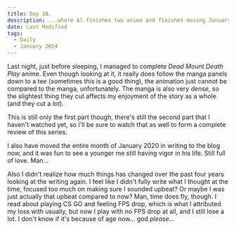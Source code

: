 ```yaml
---
title: Day 18.
description: ...where Al finishes two anime and finishes moving January 2020 to the 2020 project.
date: Last Modified
tags: 
  - Daily
  - January 2024
---
```


Last night, just before sleeping, I managed to complete *Dead Mount Death Play* anime. Even though looking at it, it really does follow the manga panels down to a tee (sometimes this is a good thing), the animation just cannot be compared to the manga, unfortunately. The manga is also very *dense*, so the slightest thing they cut affects my enjoyment of the story as a whole (and they cut a *lot*). 

This is still only the first part though, there's still the second part that I haven't watched yet, so I'll be sure to watch that as well to form a complete review of this series.

I also have moved the entire month of January 2020 in writing to the blog now, and it was fun to see a younger me still having vigor in his life. Still full of love. Man...

Also I didn't realize how much things has changed over the past four years looking at the writing again. I feel like I didn't fully write what I thought at the time, focused too much on making sure I sounded upbeat? Or maybe I was just actually that upbeat compared to now? Man, time does fly, though. I read about playing CS GO and feeling FPS drop, which is what I attributed my loss with usually, but now I play with no FPS drop at all, and I still lose a lot. I don't know if it's because of age now... god *please*...